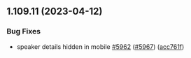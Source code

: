 ## 1.109.11 (2023-04-12)


### Bug Fixes

* speaker details hidden in mobile [#5962](https://github.com/EddieHubCommunity/LinkFree/issues/5962) ([#5967](https://github.com/EddieHubCommunity/LinkFree/issues/5967)) ([acc761f](https://github.com/EddieHubCommunity/LinkFree/commit/acc761f7270c12657efc69e42cd1c72b415b2201))



